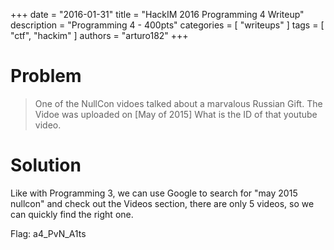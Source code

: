 +++
date        = "2016-01-31"
title       = "HackIM 2016 Programming 4 Writeup"
description = "Programming 4 - 400pts"
categories  = [ "writeups" ]
tags        = [ "ctf", "hackim" ]
authors     = "arturo182"
+++

# Problem
> One of the NullCon vidoes talked about a marvalous Russian Gift. The Vidoe was uploaded on [May of 2015] What is the ID of that youtube video.

# Solution

Like with Programming 3, we can use Google to search for "may 2015 nullcon" and check out the Videos section, there are only 5 videos, so we can quickly find the right one.

Flag: a4_PvN_A1ts

